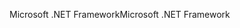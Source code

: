 <span data-ttu-id="c2933-101">Microsoft .NET Framework</span><span class="sxs-lookup"><span data-stu-id="c2933-101">Microsoft .NET Framework</span></span>